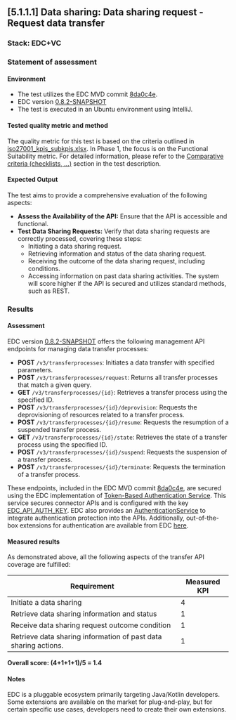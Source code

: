 ## [5.1.1.1] Data sharing: Data sharing request - Request data transfer
### Stack: EDC+VC

### Statement of assessment
#### Environment
- The test utilizes the EDC MVD commit [8da0c4e](https://github.com/eclipse-edc/MinimumViableDataspace/commit/8da0c4e6a8921dcb6ff189c2901868979bdc9a93).
- EDC version [0.8.2-SNAPSHOT](https://github.com/eclipse-edc/MinimumViableDataspace/blob/8da0c4e6a8921dcb6ff189c2901868979bdc9a93/gradle/libs.versions.toml#L7)
- The test is executed in an Ubuntu environment using IntelliJ.

#### Tested quality metric and method
The quality metric for this test is based on the criteria outlined in [iso27001_kpis_subkpis.xlsx](../../../../../design_decisions/background_info/iso27001_kpis_subkpis.xlsx). In Phase 1, the focus is on the Functional Suitability metric. For detailed information, please refer to the [Comparative criteria (checklists, ...)](./test.md#comparative-criteria-checklists-) section in the test description.

#### Expected Output

The test aims to provide a comprehensive evaluation of the following aspects:

- **Assess the Availability of the API:** Ensure that the API is accessible and functional.
- **Test Data Sharing Requests:** Verify that data sharing requests are correctly processed, covering these steps:
    - Initiating a data sharing request.
    - Retrieving information and status of the data sharing request.
    - Receiving the outcome of the data sharing request, including conditions.
    - Accessing information on past data sharing activities.
The system will score higher if the API is secured and utilizes standard methods, such as REST.


### Results
#### Assessment
EDC version [0.8.2-SNAPSHOT](https://github.com/eclipse-edc/MinimumViableDataspace/blob/8da0c4e6a8921dcb6ff189c2901868979bdc9a93/gradle/libs.versions.toml#L7) offers the following management API endpoints for managing data transfer processes:

- **POST** `/v3/transferprocesses`: Initiates a data transfer with specified parameters.
- **POST** `/v3/transferprocesses/request`: Returns all transfer processes that match a given query.
- **GET** `/v3/transferprocesses/{id}`: Retrieves a transfer process using the specified ID.
- **POST** `/v3/transferprocesses/{id}/deprovision`: Requests the deprovisioning of resources related to a transfer process.
- **POST** `/v3/transferprocesses/{id}/resume`: Requests the resumption of a suspended transfer process.
- **GET** `/v3/transferprocesses/{id}/state`: Retrieves the state of a transfer process using the specified ID.
- **POST** `/v3/transferprocesses/{id}/suspend`: Requests the suspension of a transfer process.
- **POST** `/v3/transferprocesses/{id}/terminate`: Requests the termination of a transfer process.

These endpoints, included in the EDC MVD commit [8da0c4e](https://github.com/eclipse-edc/MinimumViableDataspace/commit/8da0c4e6a8921dcb6ff189c2901868979bdc9a93), are secured using the EDC implementation of [Token-Based Authentication Service](https://github.com/eclipse-edc/Connector/tree/0bb741787fd0abc2a6a8a883a6fafdbf3b795c29/extensions/common/auth/auth-tokenbased). This service secures connector APIs and is configured with the key [EDC_API_AUTH_KEY](https://github.com/eclipse-edc/MinimumViableDataspace/blob/9a5f93c89cf5624cc4bf8eaa024a29da9b8e3d12/deployment/assets/env/consumer_connector.env#L15). EDC also provides an [AuthenticationService](https://github.com/eclipse-edc/Connector/blob/0bb741787fd0abc2a6a8a883a6fafdbf3b795c29/spi/common/auth-spi/src/main/java/org/eclipse/edc/api/auth/spi/AuthenticationService.java#L25) to integrate authentication protection into the APIs. Additionally, out-of-the-box extensions for authentication are available from EDC [here](https://github.com/eclipse-edc/Connector/tree/0bb741787fd0abc2a6a8a883a6fafdbf3b795c29/extensions/common/auth).

#### Measured results
As demonstrated above, all the following aspects of the transfer API coverage are fulfilled:

| Requirement | Measured KPI |
| -|--------------|
| Initiate a data sharing | 4            |
| Retrieve data sharing information and status | 1            |
| Receive data sharing request outcome condition | 1            |
| Retrieve data sharing information of past data sharing actions. | 1            |

**Overall score: (4+1+1+1)/5 = 1.4**

#### Notes
EDC is a pluggable ecosystem primarily targeting Java/Kotlin developers. Some extensions are available on the market for plug-and-play, but for certain specific use cases, developers need to create their own extensions.